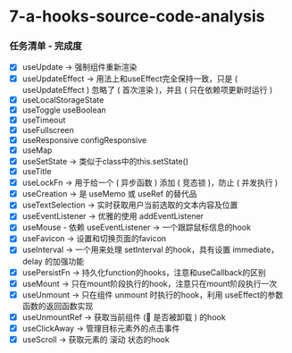 # 7-a-hooks-source-code-analysis

### 任务清单 - 完成度

- [x] useUpdate -> 强制组件重新渲染
- [x] useUpdateEffect -> 用法上和useEffect完全保持一致，只是 ( useUpdateEffect ) 忽略了 ( 首次渲染 )，并且 ( 只在依赖项更新时运行 )
- [x] useLocalStorageState
- [x] useToggle useBoolean
- [x] useTimeout
- [x] useFullscreen
- [x] useResponsive configResponsive
- [x] useMap
- [x] useSetState -> 类似于class中的this.setState()
- [x] useTitle
- [x] useLockFn -> 用于给一个 ( 异步函数 ) 添加 ( 竞态锁 )，防止 ( 并发执行 )
- [x] useCreation -> 是 useMemo 或 useRef 的替代品
- [x] useTextSelection -> 实时获取用户当前选取的文本内容及位置
- [x] useEventListener -> 优雅的使用 addEventListener
- [x] useMouse - 依赖 useEventListener -> 一个跟踪鼠标信息的hook
- [x] useFavicon -> 设置和切换页面的favicon
- [x] useInterval -> 一个用来处理 setInterval 的hook，具有设置 immediate，delay 的加强功能
- [x] usePersistFn -> 持久化function的hooks，注意和useCallback的区别
- [x] useMount -> 只在mount阶段执行的hook，注意只在mount阶段执行一次
- [x] useUnmount -> 只在组件 unmount 时执行的hook，利用 useEffect的参数函数的返回函数实现
- [x] useUnmountRef -> 获取当前组件 ( 是否被卸载 ) 的hook
- [x] useClickAway -> 管理目标元素外的点击事件
- [x] useScroll -> 获取元素的 滚动 状态的hook
